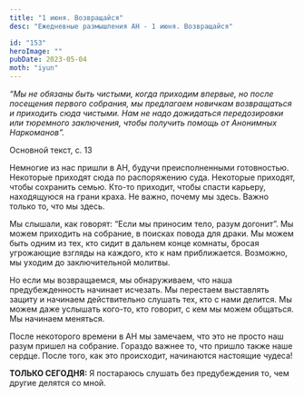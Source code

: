 ```yaml
---
title: "1 июня. Возвращайся"
desc: "Ежедневные размышления АН - 1 июня. Возвращайся"

id: "153"
heroImage: ""
pubDate: 2023-05-04
moth: "iyun"
---
```


_“Мы не обязаны быть чистыми, когда приходим впервые, но после посещения
первого собрания, мы предлагаем новичкам возвращаться и приходить сюда
чистыми. Нам не надо дожидаться передозировки или тюремного заключения, чтобы
получить помощь от Анонимных Наркоманов”._

Основной текст, с. 13

Немногие из нас пришли в АН, будучи преисполненными готовностью. Некоторые
приходят сюда по распоряжению суда. Некоторые приходят, чтобы сохранить семью.
Кто-то приходит, чтобы спасти карьеру, находящуюся на грани краха. Не важно,
почему мы здесь. Важно только то, что мы здесь.

Мы слышали, как говорят: “Если мы приносим тело, разум догонит”. Мы можем
приходить на собрание, в поисках повода для драки. Мы можем быть одним из тех,
кто сидит в дальнем конце комнаты, бросая угрожающие взгляды на каждого, кто к
нам приближается. Возможно, мы уходим до заключительной молитвы.

Но если мы возвращаемся, мы обнаруживаем, что наша предубежденность начинает
исчезать. Мы перестаем выставлять защиту и начинаем действительно слушать тех,
кто с нами делится. Мы можем даже услышать кого-то, кто говорит, с кем мы
можем общаться. Мы начинаем меняться.

После некоторого времени в АН мы замечаем, что это не просто наш разум пришел
на собрание. Гораздо важнее то, что пришло также наше сердце. После того, как
это происходит, начинаются настоящие чудеса!

**ТОЛЬКО СЕГОДНЯ:** Я постараюсь слушать без предубеждения то, чем другие
делятся со мной.
